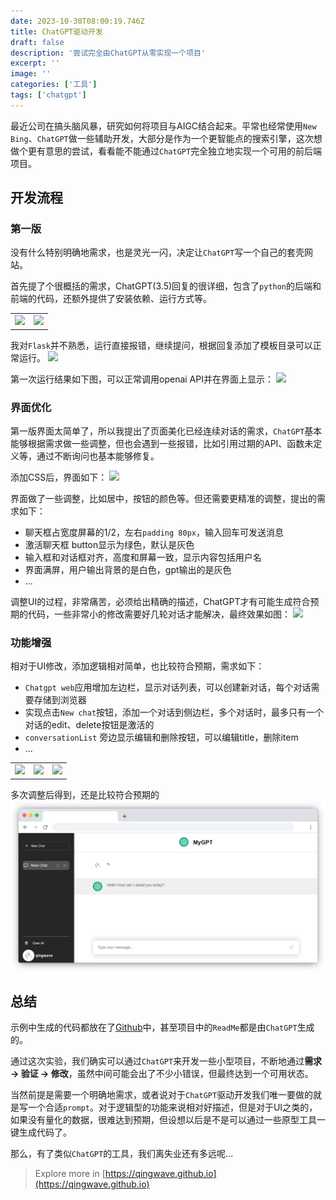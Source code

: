 ```yaml
---
date: 2023-10-30T08:00:19.746Z
title: ChatGPT驱动开发
draft: false
description: '尝试完全由ChatGPT从零实现一个项目'
excerpt: ''
image: ''
categories: ['工具']
tags: ['chatgpt']
---
```


最近公司在搞头脑风暴，研究如何将项目与AIGC结合起来。平常也经常使用`New Bing`、`ChatGPT`做一些辅助开发，大部分是作为一个更智能点的搜索引擎，这次想做个更有意思的尝试，看看能不能通过`ChatGPT`完全独立地实现一个可用的前后端项目。

## 开发流程

### 第一版
没有什么特别明确地需求，也是灵光一闪，决定让`ChatGPT`写一个自己的套壳网站。

首先提了个很概括的需求，ChatGPT(3.5)回复的很详细，包含了`python`的后端和前端的代码，还额外提供了安装依赖、运行方式等。

<table class="flex">
  <tr class="flex items-center">
     <td><img src="/img/mygpt/mygpt1.png"></td>
     <td><img src="/img/mygpt/mygpt2.png"></td>
  </tr>
</table>

我对`Flask`并不熟悉，运行直接报错，继续提问，根据回复添加了模板目录可以正常运行。
![](/img/mygpt/mygpt3.png)

第一次运行结果如下图，可以正常调用openai API并在界面上显示：
![](/img/mygpt/mygpt4.png)

### 界面优化

第一版界面太简单了，所以我提出了页面美化已经连续对话的需求，`ChatGPT`基本能够根据需求做一些调整，但也会遇到一些报错，比如引用过期的API、函数未定义等，通过不断询问也基本能够修复。

添加CSS后，界面如下：
![](/img/mygpt/mygpt5.png)

界面做了一些调整，比如居中，按钮的颜色等。但还需要更精准的调整，提出的需求如下：

- 聊天框占宽度屏幕的1/2，左右`padding 80px`，输入回车可发送消息
- 激活聊天框 button显示为绿色，默认是灰色
- 输入框和对话框对齐，高度和屏幕一致，显示内容包括用户名
- 界面满屏，用户输出背景的是白色，gpt输出的是灰色
- ...

调整UI的过程，非常痛苦，必须给出精确的描述，ChatGPT才有可能生成符合预期的代码，一些非常小的修改需要好几轮对话才能解决，最终效果如图：
![](/img/mygpt/mygpt6.png)

### 功能增强

相对于UI修改，添加逻辑相对简单，也比较符合预期，需求如下：
- `Chatgpt web`应用增加左边栏，显示对话列表，可以创建新对话，每个对话需要存储到浏览器
- 实现点击`New chat`按钮，添加一个对话到侧边栏，多个对话时，最多只有一个对话的edit、delete按钮是激活的
- `conversationList` 旁边显示编辑和删除按钮，可以编辑title，删除item
- ...

<table class="flex">
  <tr class="flex items-center">
     <td><img src="/img/mygpt/mygpt7.png"></td>
     <td><img src="/img/mygpt/mygpt8.png"></td>
     <td><img src="/img/mygpt/mygpt9.png"></td>
  </tr>
</table>

多次调整后得到，还是比较符合预期的
![](https://github.com/qingwave/mygpt/raw/main/doc/mygpt.png)


## 总结

示例中生成的代码都放在了[Github](https://github.com/qingwave/mygpt)中，甚至项目中的`ReadMe`都是由`ChatGPT`生成的。

通过这次实验，我们确实可以通过`ChatGPT`来开发一些小型项目，不断地通过**需求 -> 验证 -> 修改**，虽然中间可能会出了不少小错误，但最终达到一个可用状态。

当然前提是需要一个明确地需求，或者说对于`ChatGPT`驱动开发我们唯一要做的就是写一个合适`prompt`。对于逻辑型的功能来说相对好描述，但是对于UI之类的，如果没有量化的数据，很难达到预期，但设想以后是不是可以通过一些原型工具一键生成代码了。

那么，有了类似`ChatGPT`的工具，我们离失业还有多远呢...

> Explore more in [https://qingwave.github.io](https://qingwave.github.io)
